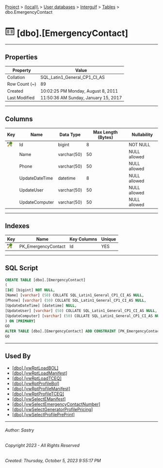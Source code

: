 #### 

[Project](../../../../index.md) > [(local)\\](../../../index.md) > [User databases](../../index.md) > [Intergulf](../index.md) > [Tables](Tables.md) > dbo.EmergencyContact

# ![Tables](../../../../Images/Table32.png) [dbo].[EmergencyContact]

---

## <a name="#properties"></a>Properties

| Property | Value |
|---|---|
| Collation | SQL_Latin1_General_CP1_CI_AS |
| Row Count (~) | 89 |
| Created | 10:02:25 PM Monday, August 8, 2011 |
| Last Modified | 11:50:36 AM Sunday, January 15, 2017 |


---

## <a name="#columns"></a>Columns

| Key | Name | Data Type | Max Length (Bytes) | Nullability |
|---|---|---|---|---|
| [![Cluster Primary Key PK_EmergencyContact: Id](../../../../Images/pkcluster.png)](#indexes) | Id | bigint | 8 | NOT NULL |
|  | Name | varchar(50) | 50 | NULL allowed |
|  | Phone | varchar(50) | 50 | NULL allowed |
|  | UpdateDateTime | datetime | 8 | NULL allowed |
|  | UpdateUser | varchar(50) | 50 | NULL allowed |
|  | UpdateComputer | varchar(50) | 50 | NULL allowed |


---

## <a name="#indexes"></a>Indexes

| Key | Name | Key Columns | Unique |
|---|---|---|---|
| [![Cluster Primary Key PK_EmergencyContact: Id](../../../../Images/pkcluster.png)](#indexes) | PK_EmergencyContact | Id | YES |


---

## <a name="#sqlscript"></a>SQL Script

```sql
CREATE TABLE [dbo].[EmergencyContact]
(
[Id] [bigint] NOT NULL,
[Name] [varchar] (50) COLLATE SQL_Latin1_General_CP1_CI_AS NULL,
[Phone] [varchar] (50) COLLATE SQL_Latin1_General_CP1_CI_AS NULL,
[UpdateDateTime] [datetime] NULL,
[UpdateUser] [varchar] (50) COLLATE SQL_Latin1_General_CP1_CI_AS NULL,
[UpdateComputer] [varchar] (50) COLLATE SQL_Latin1_General_CP1_CI_AS NULL
) ON [PRIMARY]
GO
ALTER TABLE [dbo].[EmergencyContact] ADD CONSTRAINT [PK_EmergencyContact] PRIMARY KEY CLUSTERED ([Id]) ON [PRIMARY]
GO

```


---

## <a name="#usedby"></a>Used By

* [[dbo].[vwRptLoadBOL]](../Views/dbo_vwRptLoadBOL.md)
* [[dbo].[vwRptLoadManifest]](../Views/dbo_vwRptLoadManifest.md)
* [[dbo].[vwRptLoadTCEQ]](../Views/dbo_vwRptLoadTCEQ.md)
* [[dbo].[vwRptProfileBol]](../Views/dbo_vwRptProfileBol.md)
* [[dbo].[vwRptProfileManifest]](../Views/dbo_vwRptProfileManifest.md)
* [[dbo].[vwRptProfileTCEQ]](../Views/dbo_vwRptProfileTCEQ.md)
* [[dbo].[vwSelectEManifest]](../Views/dbo_vwSelectEManifest.md)
* [[dbo].[vwSelectEmergencyContactNumber]](../Views/dbo_vwSelectEmergencyContactNumber.md)
* [[dbo].[vwSelectGeneratorProfilePricing]](../Views/dbo_vwSelectGeneratorProfilePricing.md)
* [[dbo].[vwSelectProfilePrePrint]](../Views/dbo_vwSelectProfilePrePrint.md)


---

###### Author:  Sastry

###### Copyright 2023 - All Rights Reserved

###### Created: Thursday, October 5, 2023 9:55:17 PM

